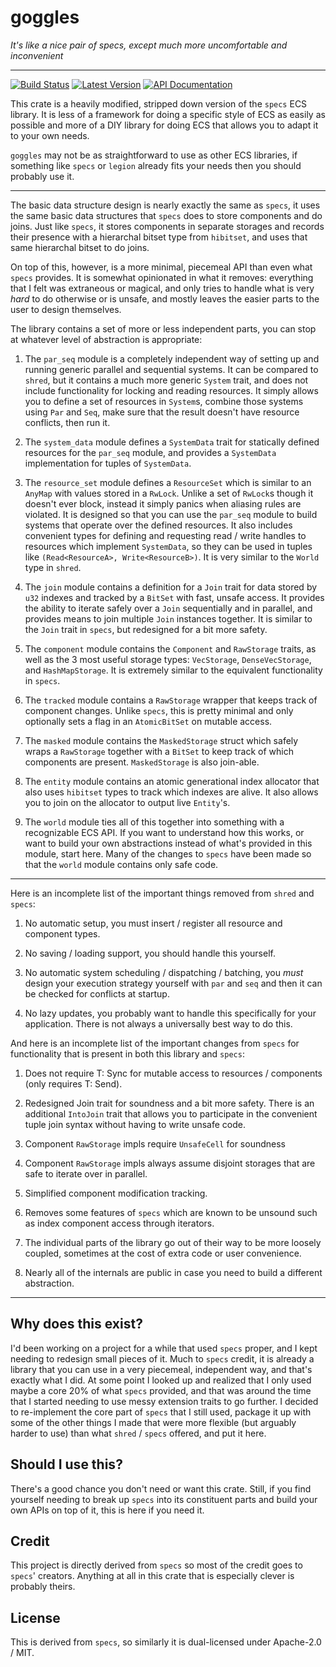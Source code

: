 # goggles #

*It's like a nice pair of specs, except much more uncomfortable and inconvenient*

---

[![Build Status](https://img.shields.io/circleci/project/github/kyren/goggles.svg)](https://circleci.com/gh/kyren/goggles)
[![Latest Version](https://img.shields.io/crates/v/goggles.svg)](https://crates.io/crates/goggles)
[![API Documentation](https://docs.rs/goggles/badge.svg)](https://docs.rs/goggles)

This crate is a heavily modified, stripped down version of the `specs` ECS
library.  It is less of a framework for doing a specific style of ECS as easily
as possible and more of a DIY library for doing ECS that allows you to adapt it
to your own needs.

`goggles` may not be as straightforward to use as other ECS libraries, if
something like `specs` or `legion` already fits your needs then you should
probably use it.

---

The basic data structure design is nearly exactly the same as `specs`, it uses
the same basic data structures that `specs` does to store components and do
joins.  Just like `specs`, it stores components in separate storages and records
their presence with a hierarchal bitset type from `hibitset`, and uses that same
hierarchal bitset to do joins.

On top of this, however, is a more minimal, piecemeal API than even what `specs`
provides.  It is somewhat opinionated in what it removes: everything that I felt
was extraneous or magical, and only tries to handle what is very *hard* to do
otherwise or is unsafe, and mostly leaves the easier parts to the user to design
themselves.

The library contains a set of more or less independent parts, you can stop at
whatever level of abstraction is appropriate:

1) The `par_seq` module is a completely independent way of setting up and
   running generic parallel and sequential systems.  It can be compared to
   `shred`, but it contains a much more generic `System` trait, and does not
   include functionality for locking and reading resources.  It simply allows
   you to define a set of resources in `System`s, combine those systems using
   `Par` and `Seq`, make sure that the result doesn't have resource conflicts,
   then run it.

2) The `system_data` module defines a `SystemData` trait for statically defined
   resources for the `par_seq` module, and provides a `SystemData`
   implementation for tuples of `SystemData`.

3) The `resource_set` module defines a `ResourceSet` which is similar to an
   `AnyMap` with values stored in a `RwLock`.  Unlike a set of `RwLock`s though
   it doesn't ever block, instead it simply panics when aliasing rules are
   violated.  It is designed so that you can use the `par_seq` module to build
   systems that operate over the defined resources.  It also includes convenient
   types for defining and requesting read / write handles to resources which
   implement `SystemData`, so they can be used in tuples like `(Read<ResourceA>,
   Write<ResourceB>)`.  It is very similar to the `World` type in `shred`.
   
4) The `join` module contains a definition for a `Join` trait for data stored by
   `u32` indexes and tracked by a `BitSet` with fast, unsafe access.  It
   provides the ability to iterate safely over a `Join` sequentially and in
   parallel, and provides means to join multiple `Join` instances together.  It
   is similar to the `Join` trait in `specs`, but redesigned for a bit more
   safety.
   
5) The `component` module contains the `Component` and `RawStorage` traits, as
   well as the 3 most useful storage types: `VecStorage`, `DenseVecStorage`, and
   `HashMapStorage`.  It is extremely similar to the equivalent functionality in
   `specs`.

6) The `tracked` module contains a `RawStorage` wrapper that keeps track of
   component changes.  Unlike `specs`, this is pretty minimal and only
   optionally sets a flag in an `AtomicBitSet` on mutable access.

7) The `masked` module contains the `MaskedStorage` struct which safely wraps a
   `RawStorage` together with a `BitSet` to keep track of which components are
   present.  `MaskedStorage` is also join-able.

8) The `entity` module contains an atomic generational index allocator that also
   uses `hibitset` types to track which indexes are alive.  It also allows you
   to join on the allocator to output live `Entity`'s.
   
9) The `world` module ties all of this together into something with a
   recognizable ECS API.  If you want to understand how this works, or want to
   build your own abstractions instead of what's provided in this module, start
   here.  Many of the changes to `specs` have been made so that the `world`
   module contains only safe code.

---

Here is an incomplete list of the important things removed from `shred` and
`specs`:

1) No automatic setup, you must insert / register all resource and component types.

2) No saving / loading support, you should handle this yourself.

3) No automatic system scheduling / dispatching / batching, you *must* design
   your execution strategy yourself with `par` and `seq` and then it can be
   checked for conflicts at startup.

4) No lazy updates, you probably want to handle this specifically for your
   application.  There is not always a universally best way to do this.

And here is an incomplete list of the important changes from `specs` for
functionality that is present in both this library and `specs`:

1) Does not require T: Sync for mutable access to resources / components (only
   requires T: Send).

2) Redesigned Join trait for soundness and a bit more safety.  There is an
   additional `IntoJoin` trait that allows you to participate in the convenient
   tuple join syntax without having to write unsafe code.

3) Component `RawStorage` impls require `UnsafeCell` for soundness

4) Component `RawStorage` impls always assume disjoint storages that are safe to
   iterate over in parallel.

5) Simplified component modification tracking.

6) Removes some features of `specs` which are known to be unsound such as index
   component access through iterators.

7) The individual parts of the library go out of their way to be more loosely
   coupled, sometimes at the cost of extra code or user convenience.

8) Nearly all of the internals are public in case you need to build a different
   abstraction.

---

## Why does this exist?

I'd been working on a project for a while that used `specs` proper, and I kept
needing to redesign small pieces of it.  Much to `specs` credit, it is already a
library that you can use in a very piecemeal, independent way, and that's
exactly what I did.  At some point I looked up and realized that I only used
maybe a core 20% of what `specs` provided, and that was around the time that I
started needing to use messy extension traits to go further.  I decided to
re-implement the core part of `specs` that I still used, package it up with some
of the other things I made that were more flexible (but arguably harder to use)
than what `shred` / `specs` offered, and put it here.

## Should I use this?

There's a good chance you don't need or want this crate.  Still, if you find
yourself needing to break up `specs` into its constituent parts and build your
own APIs on top of it, this is here if you need it.

## Credit

This project is directly derived from `specs` so most of the credit goes to
`specs`' creators.  Anything at all in this crate that is especially clever is
probably theirs.

## License

This is derived from `specs`, so similarly it is dual-licensed under Apache-2.0
/ MIT.
